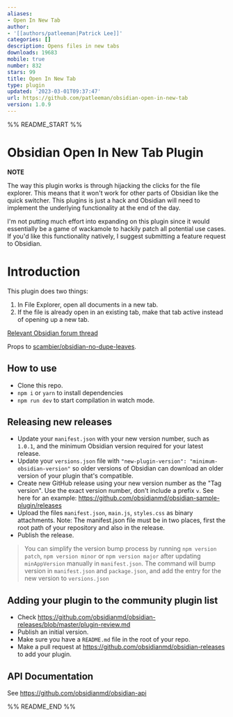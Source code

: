 ```yaml
---
aliases:
- Open In New Tab
author:
- '[[authors/patleeman|Patrick Lee]]'
categories: []
description: Opens files in new tabs
downloads: 19683
mobile: true
number: 832
stars: 99
title: Open In New Tab
type: plugin
updated: '2023-03-01T09:37:47'
url: https://github.com/patleeman/obsidian-open-in-new-tab
version: 1.0.9
---
```


%% README_START %%

# Obsidian Open In New Tab Plugin

**NOTE**

The way this plugin works is through hijacking the clicks for the file explorer. This means that it won't work for other parts of Obsidian like the quick switcher. This plugins is just a hack and Obsidian will need to implement the underlying functionality at the end of the day.

I'm not putting much effort into expanding on this plugin since it would essentially be a game of wackamole to hackily patch all potential use cases. If you'd like this functionality natively, I suggest submitting a feature request to Obsidian.


# Introduction

This plugin does two things:

1. In File Explorer, open all documents in a new tab.
2. If the file is already open in an existing tab, make that tab active instead of opening up a new tab.

[Relevant Obsidian forum thread](https://forum.obsidian.md/t/click-links-files-to-open-in-new-tab-by-default/7347)

Props to [scambier/obsidian-no-dupe-leaves](https://github.com/scambier/obsidian-no-dupe-leaves).

## How to use

-   Clone this repo.
-   `npm i` or `yarn` to install dependencies
-   `npm run dev` to start compilation in watch mode.

## Releasing new releases

-   Update your `manifest.json` with your new version number, such as `1.0.1`, and the minimum Obsidian version required for your latest release.
-   Update your `versions.json` file with `"new-plugin-version": "minimum-obsidian-version"` so older versions of Obsidian can download an older version of your plugin that's compatible.
-   Create new GitHub release using your new version number as the "Tag version". Use the exact version number, don't include a prefix `v`. See here for an example: https://github.com/obsidianmd/obsidian-sample-plugin/releases
-   Upload the files `manifest.json`, `main.js`, `styles.css` as binary attachments. Note: The manifest.json file must be in two places, first the root path of your repository and also in the release.
-   Publish the release.

> You can simplify the version bump process by running `npm version patch`, `npm version minor` or `npm version major` after updating `minAppVersion` manually in `manifest.json`.
> The command will bump version in `manifest.json` and `package.json`, and add the entry for the new version to `versions.json`

## Adding your plugin to the community plugin list

-   Check https://github.com/obsidianmd/obsidian-releases/blob/master/plugin-review.md
-   Publish an initial version.
-   Make sure you have a `README.md` file in the root of your repo.
-   Make a pull request at https://github.com/obsidianmd/obsidian-releases to add your plugin.

## API Documentation

See https://github.com/obsidianmd/obsidian-api


%% README_END %%